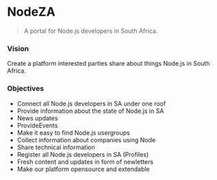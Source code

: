 # NodeZA
> A portal for Node.js developers in South Africa. 


### Vision
Create a platform interested parties share about things Node.js in South Africa.

### Objectives
- Connect all Node.js developers in SA under one roof
- Provide information about the state of Node.js in SA
- News updates
- ProvideEvents
- Make it easy to find Node.js usergroups
- Collect information about companies using Node
- Share technical information
- Register all Node.js developers in SA (Profiles)
- Fresh content and updates in form of newletters
- Make our platform opensource and extendable
